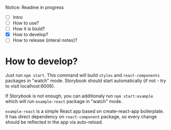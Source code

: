 Notice: Readme in progress

- [ ] Intro
- [ ] How to use?
- [ ] How it is biuld?
- [x] How to develop?
- [ ] How to release (interal notes)?

# How to develop?

Just run `npm start`. This command will build `styles` and `react-components` packages in "watch" mode. Storybook should start automatically (if not - try to visit localhost:6006).

If Storybook is not enough, you can additionaly run `npm start:example` which will run `example-react` package in "watch" mode.

`example-react` is a simple React app based on create-react-app boilerplate. It has direct dependency on `react-component` package, so every change should be reflected in the app via auto-reload.

